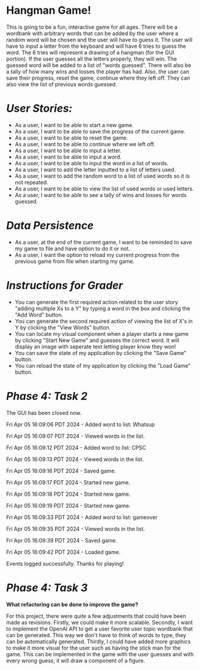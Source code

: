 # Hangman Game!

This is going to be a fun, interactive game for all ages.
There will be a wordbank with arbitrary words that can be added by the user where a random word will be chosen 
and the user will have to guess it. The user will have to input a letter from the keyboard and will have 6 tries to guess the word.
The 6 tries will represent a drawing of a hangman (for the GUI portion). If the user guesses all the letters properly,
they will win. The guessed word will be added to a list of "words guessed". There will also be a tally
of how many wins and losses the player has had. Also, the user can save their progress, reset the game,
continue where they left off. They can also view the list of previous words guessed. 

# *User Stories:*
- As a user, I want to be able to start a new game.
- As a user, I want to be able to save the progress of the current game.
- As a user, I want to be able to reset the game.
- As a user, I want to be able to continue where we left off.
- As a user, I want to be able to input a letter.
- As a user, I want to be able to input a word.
- As a user, I want to be able to input the word in a list of words.
- As a user, I want to add the letter inputted to a list of letters used.
- As a user, I want to add the random word to a list of used words so it is not repeated.
- As a user, I want to be able to view the list of used words or used letters. 
- As a user, I want to be able to see a tally of wins and losses for words guessed.

# *Data Persistence* 
- As a user, at the end of the current game, I want to be reminded to save my game to file and have option to do it or not.
- As a user, I want the option to reload my current progress from the previous game from file when starting my game.

# *Instructions for Grader*

- You can generate the first required action related to the user story "adding multiple Xs to a Y" by
  typing a word in the box and clicking the "Add Word" button.
- You can generate the second required action of viewing the list of X's in Y by clicking the "View Words" button.
- You can locate my visual component when a player starts a new game by clicking "Start New Game" and guesses the 
correct word. It will display an image with seperate text letting player know they won!
- You can save the state of my application by clicking the "Save Game" button.
- You can reload the state of my application by clicking the "Load Game" button.

# *Phase 4: Task 2* 
The GUI has been closed now.

Fri Apr 05 16:09:06 PDT 2024 - Added word to list: Whatsup

Fri Apr 05 16:09:07 PDT 2024 - Viewed words in the list.

Fri Apr 05 16:09:12 PDT 2024 - Added word to list: CPSC

Fri Apr 05 16:09:13 PDT 2024 - Viewed words in the list.

Fri Apr 05 16:09:16 PDT 2024 - Saved game.

Fri Apr 05 16:09:17 PDT 2024 - Started new game.

Fri Apr 05 16:09:18 PDT 2024 - Started new game.

Fri Apr 05 16:09:19 PDT 2024 - Started new game.

Fri Apr 05 16:09:33 PDT 2024 - Added word to list: gameover

Fri Apr 05 16:09:35 PDT 2024 - Viewed words in the list.

Fri Apr 05 16:09:39 PDT 2024 - Saved game.

Fri Apr 05 16:09:42 PDT 2024 - Loaded game.

Events logged successfully. Thanks for playing!

# *Phase 4: Task 3* 

**What refactoring can be done to improve the game?**

For this project, there were quite a few adjustments that could have been made as revisions.
Firstly, we could make it more scalable. Secondly, I want to implement the OpenAI API to get a user favorite
user topic wordbank that can be generated. This way we don't have to think of words to type, they
can be automatically generated. Thirdly, I could have added more graphics to make it more visual for the 
user such as having the stick man for the game. This can be implemented in the game with the user guesses and 
with every wrong guess, it will draw a component of a figure. 
